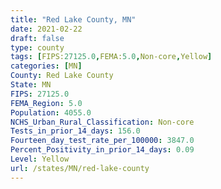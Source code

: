 ```yaml
---
title: "Red Lake County, MN"
date: 2021-02-22
draft: false
type: county
tags: [FIPS:27125.0,FEMA:5.0,Non-core,Yellow]
categories: [MN]
County: Red Lake County
State: MN
FIPS: 27125.0
FEMA_Region: 5.0
Population: 4055.0
NCHS_Urban_Rural_Classification: Non-core
Tests_in_prior_14_days: 156.0
Fourteen_day_test_rate_per_100000: 3847.0
Percent_Positivity_in_prior_14_days: 0.09
Level: Yellow
url: /states/MN/red-lake-county
---
```




